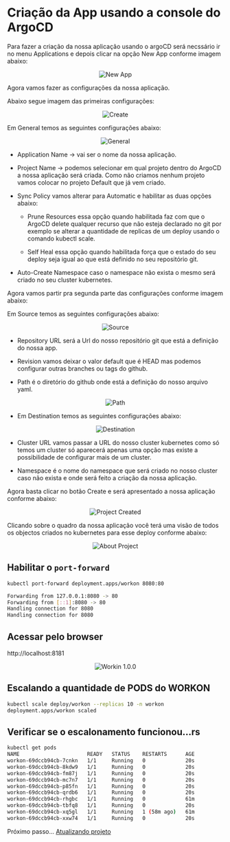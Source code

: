 # Criação da App usando a console do ArgoCD

Para fazer a criação da nossa aplicação usando o argoCD será necssário ir no menu Applications e depois clicar na opção New App conforme imagem abaixo:

<div align="center">

![New App](../GitOps-ArgoCD/images/new-app.png)

</div>

Agora vamos fazer as configurações da nossa aplicação. 

Abaixo segue imagem das primeiras configurações:

<div align="center">

![Create](../GitOps-ArgoCD/images/create.png)

</div>

Em General temos as seguintes configurações abaixo:

<div align="center">

![General](../GitOps-ArgoCD/images/general.png)

</div>

- Application Name -> vai ser o nome da nossa aplicação.

- Project Name -> podemos selecionar em qual projeto dentro do ArgoCD a nossa aplicação será criada. Como não criamos nenhum projeto vamos colocar no projeto Default que já vem criado.

- Sync Policy vamos alterar para Automatic e habilitar as duas opções abaixo:

    - Prune Resources essa opção quando habilitada faz com que o ArgoCD delete qualquer recurso que não esteja declarado no git por exemplo se alterar a quantidade de replicas de um deploy usando o comando kubectl scale.

    - Self Heal essa opção quando habilitada força que o estado do seu deploy seja igual ao que está definido no seu repositório git.

- Auto-Create Namespace caso o namespace não exista o mesmo será criado no seu cluster kubernetes.

Agora vamos partir pra segunda parte das configurações conforme imagem abaixo:

Em Source temos as seguintes configurações abaixo:

<div align="center">

![Source](../GitOps-ArgoCD/images/source.png)

</div>

- Repository URL será a Url do nosso repositório git que está a definição do nossa app.

- Revision vamos deixar o valor default que é HEAD mas podemos configurar outras branches ou tags do github.

- Path é o diretório do github onde está a definição do nosso arquivo yaml.

<div align="center">

![Path](../GitOps-ArgoCD/images/path.png)

</div>

- Em Destination temos as seguintes configurações abaixo:

<div align="center">

![Destination](../GitOps-ArgoCD/images/destination.png)

</div>

- Cluster URL vamos passar a URL do nosso cluster kubernetes como só temos um cluster só aparecerá apenas uma opção mas existe a possibilidade de configurar mais de um cluster.

- Namespace é o nome do namespace que será criado no nosso cluster caso não exista e onde será feito a criação da nossa aplicação.

Agora basta clicar no botão Create e será apresentado a nossa aplicação conforme abaixo:

<div align="center">

![Project Created](../GitOps-ArgoCD/images/project-created.png)

</div>

Clicando sobre o quadro da nossa aplicação você terá uma visão de todos os objectos criados no kubernetes para esse deploy conforme abaixo:

<div align="center">

![About Project](../GitOps-ArgoCD/images/project-created.png)

</div>

## Habilitar o `port-forward`

```bash
kubectl port-forward deployment.apps/workon 8080:80

Forwarding from 127.0.0.1:8080 -> 80
Forwarding from [::1]:8080 -> 80
Handling connection for 8080
Handling connection for 8080
```

## Acessar pelo browser

http://localhost:8181

<div align="center">

![Workin 1.0.0](../GitOps-ArgoCD/images/working-1.0.0.png)

</div>


## Escalando a quantidade de PODS do WORKON

```bash
kubectl scale deploy/workon --replicas 10 -n workon
deployment.apps/workon scaled
```
## Verificar se o escalonamento funcionou...rs

```bash
kubectl get pods
NAME                      READY   STATUS    RESTARTS      AGE
workon-69dccb94cb-7cnkn   1/1     Running   0             20s
workon-69dccb94cb-8kdw9   1/1     Running   0             20s
workon-69dccb94cb-fm87j   1/1     Running   0             20s
workon-69dccb94cb-mc7n7   1/1     Running   0             20s
workon-69dccb94cb-p85fn   1/1     Running   0             20s
workon-69dccb94cb-qrdb6   1/1     Running   0             20s
workon-69dccb94cb-rhgbc   1/1     Running   0             61m
workon-69dccb94cb-tbfq8   1/1     Running   0             20s
workon-69dccb94cb-xq5gl   1/1     Running   1 (58m ago)   61m
workon-69dccb94cb-xxw74   1/1     Running   0             20s
```

Próximo passo... [Atualizando projeto](update.md)




